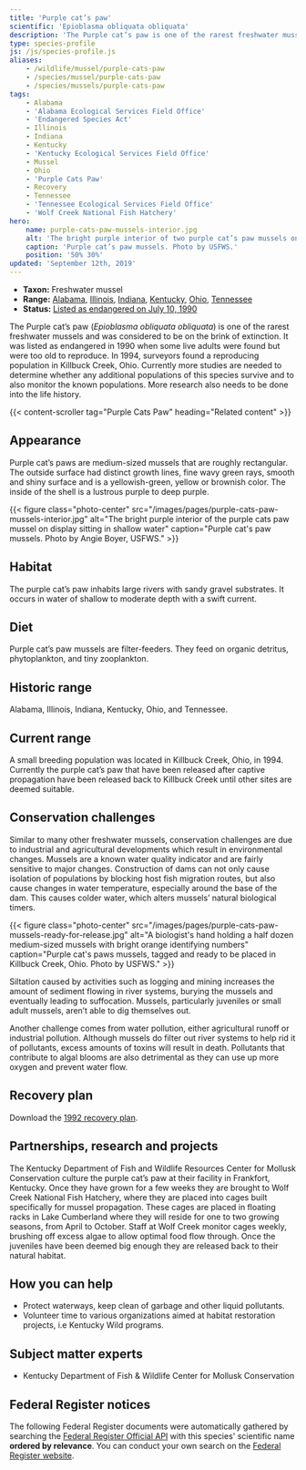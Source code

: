 ```yaml
---
title: 'Purple cat’s paw'
scientific: 'Epioblasma obliquata obliquata'
description: 'The Purple cat’s paw is one of the rarest freshwater mussels and was considered to be on the brink of extinction.  It was listed as endangered in 1990 when some live adults were found but were too old to reproduce.'
type: species-profile
js: /js/species-profile.js
aliases:
    - /wildlife/mussel/purple-cats-paw
    - /species/mussel/purple-cats-paw
    - /species/mussels/purple-cats-paw
tags:
    - Alabama
    - 'Alabama Ecological Services Field Office'
    - 'Endangered Species Act'
    - Illinois
    - Indiana
    - Kentucky
    - 'Kentucky Ecological Services Field Office'
    - Mussel
    - Ohio
    - 'Purple Cats Paw'
    - Recovery
    - Tennessee
    - 'Tennessee Ecological Services Field Office'
    - 'Wolf Creek National Fish Hatchery'
hero:
    name: purple-cats-paw-mussels-interior.jpg
    alt: 'The bright purple interior of two purple cat’s paw mussels on a leaf strewn bank'
    caption: 'Purple cat’s paw mussels. Photo by USFWS.'
    position: '50% 30%'
updated: 'September 12th, 2019'
---
```


- **Taxon:** Freshwater mussel
- **Range:** [Alabama](/alabama), [Illinois](/tags/illinois), [Indiana](/tags/indiana), [Kentucky](/kentucky), [Ohio](/tags/ohio), [Tennessee](/tennessee)
- **Status:** [Listed as endangered on July 10, 1990](https://ecos.fws.gov/docs/federal_register/fr1722.pdf)

The Purple cat’s paw (*Epioblasma obliquata obliquata*) is one of the rarest freshwater mussels and was considered to be on the brink of extinction.  It was listed as endangered in 1990 when some live adults were found but were too old to reproduce.  In 1994, surveyors found a reproducing population in Killbuck Creek, Ohio. Currently more studies are needed to determine whether any additional populations of this species survive and to also monitor the known populations. More research also needs to be done into the life history.

{{< content-scroller tag="Purple Cats Paw" heading="Related content" >}}

## Appearance

Purple cat’s paws are medium-sized mussels that are roughly rectangular.  The outside surface had distinct growth lines, fine wavy green rays, smooth and shiny surface and is a yellowish-green, yellow or brownish color.  The inside of the shell is a lustrous purple to deep purple.

{{< figure class="photo-center" src="/images/pages/purple-cats-paw-mussels-interior.jpg" alt="The bright purple interior of the purple cats paw mussel on display sitting in shallow water" caption="Purple cat's paw mussels. Photo by Angie Boyer, USFWS." >}}

## Habitat

The purple cat’s paw inhabits large rivers with sandy gravel substrates. It occurs in water of shallow to moderate depth with a swift current.

## Diet

Purple cat’s paw mussels are filter-feeders. They feed on organic detritus, phytoplankton, and tiny zooplankton.

## Historic range

Alabama, Illinois, Indiana, Kentucky, Ohio, and Tennessee.

## Current range

A small breeding population was located in Killbuck Creek, Ohio, in 1994. Currently the purple cat’s paw that have been released after captive propagation have been released back to Killbuck Creek until other sites are deemed suitable.

## Conservation challenges

Similar to many other freshwater mussels, conservation challenges are due to industrial and agricultural developments which result in environmental changes.  Mussels are a known water quality indicator and are fairly sensitive to major changes.  Construction of dams can not only cause isolation of populations by blocking host fish migration routes, but also cause changes in water temperature, especially around the base of the dam.  This causes colder water,  which alters mussels’ natural biological timers.

{{< figure class="photo-center" src="/images/pages/purple-cats-paw-mussels-ready-for-release.jpg" alt="A biologist's hand holding a half dozen medium-sized mussels with bright orange identifying numbers" caption="Purple cat's paws mussels, tagged and ready to be placed in Killbuck Creek, Ohio. Photo by USFWS." >}}

Siltation caused by activities such as logging and mining increases the amount of sediment flowing in river systems, burying the mussels and eventually leading to suffocation.  Mussels, particularly juveniles or small adult mussels, aren’t able to dig themselves out.

Another challenge comes from water pollution, either agricultural runoff or industrial pollution.  Although mussels do filter out river systems to help rid it of pollutants, excess amounts of toxins will result in death.  Pollutants that  contribute  to algal blooms are also detrimental as they can use up more oxygen and prevent water flow.

## Recovery plan

Download the [1992 recovery plan](https://ecos.fws.gov/docs/recovery_plan/920310.pdf).

## Partnerships, research and projects

The Kentucky Department of Fish and Wildlife Resources Center for Mollusk Conservation culture  the purple cat’s paw at their facility in Frankfort, Kentucky.  Once they have grown for a few weeks they are brought to Wolf Creek National Fish Hatchery,  where they are placed into cages built specifically for mussel propagation.  These cages are placed in floating racks in Lake Cumberland where they will reside for one to two growing seasons, from April to October.  Staff at Wolf Creek monitor cages weekly, brushing off excess algae to allow optimal food flow through.  Once the juveniles have been deemed big enough they are released back to their natural habitat.

## How you can help

- Protect waterways, keep clean of garbage and other liquid pollutants.
- Volunteer time to various organizations aimed at habitat restoration projects, i.e Kentucky Wild programs.

## Subject matter experts

- Kentucky Department of Fish & Wildlife Center for Mollusk Conservation

## Federal Register notices

The following Federal Register documents were automatically gathered by searching the [Federal Register Official API](https://www.federalregister.gov/blog/learn/developers) with this species' scientific name **ordered by relevance**. You can conduct your own search on the [Federal Register website](https://www.federalregister.gov/articles/search).
